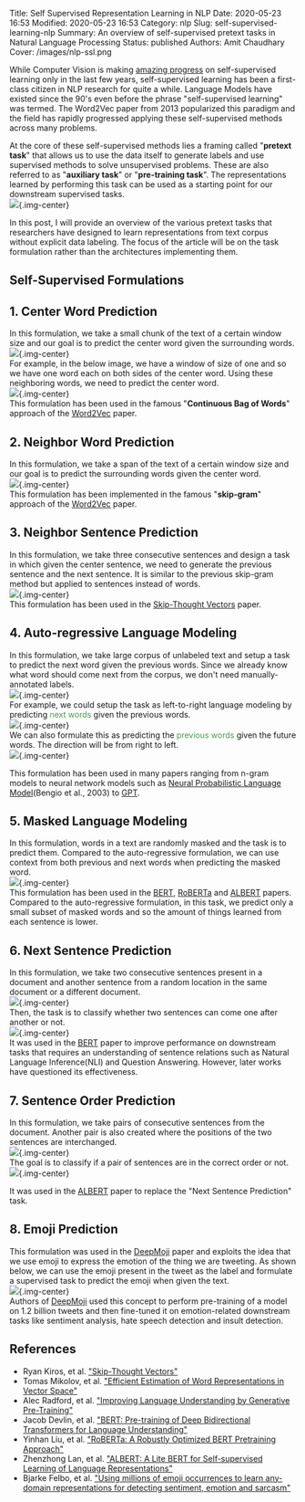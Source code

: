 Title: Self Supervised Representation Learning in NLP
Date: 2020-05-23 16:53
Modified: 2020-05-23 16:53
Category: nlp
Slug: self-supervised-learning-nlp
Summary: An overview of self-supervised pretext tasks in Natural Language Processing
Status: published
Authors: Amit Chaudhary
Cover: /images/nlp-ssl.png

While Computer Vision is making [amazing progress](https://amitness.com/2020/02/illustrated-self-supervised-learning/) on self-supervised learning only in the last few years, self-supervised learning has been a first-class citizen in NLP research for quite a while. Language Models have existed since the 90's even before the phrase "self-supervised learning" was termed. The Word2Vec paper from 2013 popularized this paradigm and the field has rapidly progressed applying these self-supervised methods across many problems.  

At the core of these self-supervised methods lies a framing called "**pretext task**" that allows us to use the data itself to generate labels and use supervised methods to solve unsupervised problems. These are also referred to as "**auxiliary task**" or "**pre-training task**". The representations learned by performing this task can be used as a starting point for our downstream supervised tasks.  
![](/images/nlp-ssl.png){.img-center}  

In this post, I will provide an overview of the various pretext tasks that researchers have designed to learn representations from text corpus without explicit data labeling. The focus of the article will be on the task formulation rather than the architectures implementing them.      

## Self-Supervised Formulations  
## 1. Center Word Prediction  
In this formulation, we take a small chunk of the text of a certain window size and our goal is to predict the center word given the surrounding words.  
![](/images/nlp-ssl-center-word-prediction.gif){.img-center}  
For example, in the below image, we have a window of size of one and so we have one word each on both sides of the center word. Using these neighboring words, we need to predict the center word.    
![](/images/nlp-ssl-cbow-explained.png){.img-center}  
This formulation has been used in the famous "**Continuous Bag of Words**" approach of the [Word2Vec](https://arxiv.org/abs/1301.3781) paper.  

## 2. Neighbor Word Prediction  
In this formulation, we take a span of the text of a certain window size and our goal is to predict the surrounding words given the center word.  
![](/images/nlp-ssl-neighbor-word-prediction.gif){.img-center}  
This formulation has been implemented in the famous "**skip-gram**" approach of the [Word2Vec](https://arxiv.org/abs/1301.3781) paper.  


## 3. Neighbor Sentence Prediction  
In this formulation, we take three consecutive sentences and design a task in which given the center sentence, we need to generate the previous sentence and the next sentence. It is similar to the previous skip-gram method but applied to sentences instead of words.  
![](/images/nlp-ssl-neighbor-sentence.gif){.img-center}  
This formulation has been used in the [Skip-Thought Vectors](https://arxiv.org/abs/1506.06726) paper.

## 4. Auto-regressive Language Modeling  
In this formulation, we take large corpus of unlabeled text and setup a task to predict the next word given the previous words. Since we already know what word should come next from the corpus, we don't need manually-annotated labels.  
![](/images/nlp-ssl-causal-language-modeling.gif){.img-center}   
For example, we could setup the task as left-to-right language modeling by predicting <span style="color: #439f47;">next words</span> given the previous words.  
![](/images/nlp-ssl-causal-language-modeling-steps.png){.img-center}  
We can also formulate this as predicting the <span style="color: #439f47;">previous words</span> given the future words. The direction will be from right to left.  
![](/images/nlp-ssl-causal-rtl.png){.img-center}  

This formulation has been used in many papers ranging from n-gram models to neural network models such as [Neural Probabilistic Language Model](http://www.jmlr.org/papers/volume3/bengio03a/bengio03a.pdf)(Bengio et al., 2003) to [GPT](https://s3-us-west-2.amazonaws.com/openai-assets/research-covers/language-unsupervised/language_understanding_paper.pdf).

## 5. Masked Language Modeling  
In this formulation, words in a text are randomly masked and the task is to predict them. Compared to the auto-regressive formulation, we can use context from both previous and next words when predicting the masked word.      
![](/images/nlp-ssl-masked-lm.png){.img-center}  
This formulation has been used in the [BERT](https://arxiv.org/abs/1810.04805), [RoBERTa](https://arxiv.org/abs/1907.11692) and [ALBERT](https://arxiv.org/abs/1909.11942) papers. Compared to the auto-regressive formulation, in this task, we predict only a small subset of masked words and so the amount of things learned from each sentence is lower.

## 6. Next Sentence Prediction  
In this formulation, we take two consecutive sentences present in a document and another sentence from a random location in the same document or a different document.  
![](/images/nlp-ssl-nsp-sampling.png){.img-center}  
Then, the task is to classify whether two sentences can come one after another or not.  
![](/images/nlp-ssl-next-sentence-prediction.png){.img-center}  
It was used in the [BERT](https://arxiv.org/abs/1810.04805) paper to improve performance on downstream tasks that requires an understanding of sentence relations such as Natural Language Inference(NLI) and Question Answering. However, later works have questioned its effectiveness.  

## 7. Sentence Order Prediction    
In this formulation, we take pairs of consecutive sentences from the document. Another pair is also created where the positions of the two sentences are interchanged.    
![](/images/nlp-ssl-sop-sampling.png){.img-center}  
The goal is to classify if a pair of sentences are in the correct order or not.  
![](/images/nlp-ssl-sop-example.png){.img-center}  

It was used in the [ALBERT](https://arxiv.org/abs/1909.11942) paper to replace the "Next Sentence Prediction" task.  

## 8. Emoji Prediction  
This formulation was used in the [DeepMoji](https://arxiv.org/abs/1708.00524) paper and exploits the idea that we use emoji to express the emotion of the thing we are tweeting. As shown below, we can use the emoji present in the tweet as the label and formulate a supervised task to predict the emoji when given the text.  
![](/images/nlp-ssl-deepmoji.gif){.img-center}   
Authors of [DeepMoji](https://arxiv.org/abs/1708.00524) used this concept to perform pre-training of a model on 1.2 billion tweets and then fine-tuned it on emotion-related downstream tasks like sentiment analysis, hate speech detection and insult detection.  

## References
- Ryan Kiros, et al. ["Skip-Thought Vectors"](https://arxiv.org/abs/1506.06726)
- Tomas Mikolov, et al. ["Efficient Estimation of Word Representations in Vector Space"](https://arxiv.org/abs/1301.3781)
- Alec Radford, et al. ["Improving Language Understanding by Generative Pre-Training"](https://s3-us-west-2.amazonaws.com/openai-assets/research-covers/language-unsupervised/language_understanding_paper.pdf)
- Jacob Devlin, et al. ["BERT: Pre-training of Deep Bidirectional Transformers for Language Understanding"](https://arxiv.org/abs/1810.04805)
- Yinhan Liu, et al. ["RoBERTa: A Robustly Optimized BERT Pretraining Approach"](https://arxiv.org/abs/1907.11692)
- Zhenzhong Lan, et al. ["ALBERT: A Lite BERT for Self-supervised Learning of Language Representations"](https://arxiv.org/abs/1909.11942)
- Bjarke Felbo, et al. ["Using millions of emoji occurrences to learn any-domain representations for detecting sentiment, emotion and sarcasm"](https://arxiv.org/abs/1708.00524)  
